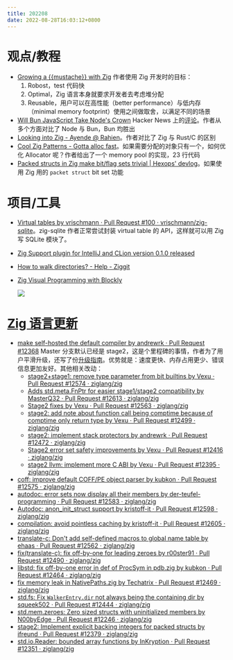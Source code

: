 ```yaml
---
title: 202208
date: 2022-08-28T16:03:12+0800
---
```


# 观点/教程
- [Growing a {{mustache}} with Zig](https://zig.news/batiati/growing-a-mustache-with-zig-di4)
  作者使用 Zig 开发时的目标：
  1. Robost，test 代码快
  2. Optimal，Zig 语言本身就要求开发者去考虑堆分配
  3. Reusable，用户可以在高性能（better performance）与低内存（minimal memory footprint）使用之间做取舍，以满足不同的场景
- [Will Bun JavaScript Take Node's Crown](https://semaphoreci.com/blog/javascript-bun)
  Hacker News 上的[评论](https://news.ycombinator.com/item?id=32457587)。作者从多个方面对比了 Node 与 Bun，Bun 均胜出
- [Looking into Zig - Ayende @ Rahien](https://ayende.com/blog/194404-A/looking-into-zig)。作者对比了 Zig 与 Rust/C 的区别
- [Cool Zig Patterns - Gotta alloc fast](https://zig.news/xq/cool-zig-patterns-gotta-alloc-fast-23h)。如果需要分配的对象只有一个，如何优化 Allocator 呢？作者给出了一个 memory pool 的实现，23 行代码
- [Packed structs in Zig make bit/flag sets trivial | Hexops' devlog](https://devlog.hexops.com/2022/packed-structs-in-zig/)。如果使用 Zig 用的 `packet struct` bit set 功能

# 项目/工具
- [Virtual tables by vrischmann · Pull Request #100 · vrischmann/zig-sqlite](https://github.com/vrischmann/zig-sqlite/pull/100)。zig-sqlite 作者正常尝试封装 virtual table 的 API，这样就可以用 Zig 写 SQLite 模块了。
- [Zig Support plugin for IntelliJ and CLion version 0.1.0 released](https://zig.news/marioariasc/zig-support-plugin-for-intellij-and-clion-version-010-released-pd0)
- [How to walk directories? - Help - Ziggit](https://ziggit.dev/t/how-to-walk-directories/260)
- [Zig Visual Programming with Blockly](https://zig.news/lupyuen/zig-visual-programming-with-blockly-3pbg)

  ![](/images/blockly.jpg)


# [Zig 语言更新](https://github.com/ziglang/zig/pulls?page=1&q=+is%3Aclosed+is%3Apr+closed%3A2022-08-01..2022-09-01)
- [make self-hosted the default compiler by andrewrk · Pull Request #12368](https://github.com/ziglang/zig/pull/12368)
  Master 分支默认已经是 stage2，这是个里程碑的事情，作者为了用户平滑升级，还写了份[升级指南](https://github.com/ziglang/zig/wiki/Self-Hosted-Compiler-Upgrade-Guide)。优势就是：速度更快、内存占用更少、错误信息更加友好。其他相关改动：
  - [stage2+stage1: remove type parameter from bit builtins by Vexu · Pull Request #12574 · ziglang/zig](https://github.com/ziglang/zig/pull/12574/files)
  - [Adds std.meta.FnPtr for easier stage1/stage2 compatibility by MasterQ32 · Pull Request #12613 · ziglang/zig](https://github.com/ziglang/zig/pull/12613/files)
  - [Stage2 fixes by Vexu · Pull Request #12563 · ziglang/zig](https://github.com/ziglang/zig/pull/12563/files)
  - [stage2: add note about function call being comptime because of comptime only return type by Vexu · Pull Request #12499 · ziglang/zig](https://github.com/ziglang/zig/pull/12499/files)
  - [stage2: implement stack protectors by andrewrk · Pull Request #12472 · ziglang/zig](https://github.com/ziglang/zig/pull/12472)
  - [Stage2 error set safety improvements by Vexu · Pull Request #12416 · ziglang/zig](https://github.com/ziglang/zig/pull/12416/files)
  - [stage2 llvm: implement more C ABI by Vexu · Pull Request #12395 · ziglang/zig](https://github.com/ziglang/zig/pull/12395/files)
- [coff: improve default COFF/PE object parser by kubkon · Pull Request #12575 · ziglang/zig](https://github.com/ziglang/zig/pull/12575)
- [autodoc: error sets now display all their members by der-teufel-programming · Pull Request #12583 · ziglang/zig](https://github.com/ziglang/zig/pull/12583)
- [Autodoc: anon_init_struct support by kristoff-it · Pull Request #12598 · ziglang/zig](https://github.com/ziglang/zig/pull/12598/files)
- [compilation: avoid pointless caching by kristoff-it · Pull Request #12605 · ziglang/zig](https://github.com/ziglang/zig/pull/12605)
- [translate-c: Don't add self-defined macros to global name table by ehaas · Pull Request #12562 · ziglang/zig](https://github.com/ziglang/zig/pull/12562/files)
- [fix(translate-c): fix off-by-one for leading zeroes by r00ster91 · Pull Request #12490 · ziglang/zig](https://github.com/ziglang/zig/pull/12490/files)
- [libstd: fix off-by-one error in def of ProcSym in pdb.zig by kubkon · Pull Request #12464 · ziglang/zig](https://github.com/ziglang/zig/pull/12464/files)
- [fix memory leak in NativePaths.zig by Techatrix · Pull Request #12469 · ziglang/zig](https://github.com/ziglang/zig/pull/12469/files)
- [std.fs: Fix `WalkerEntry.dir` not always being the containing dir by squeek502 · Pull Request #12444 · ziglang/zig](https://github.com/ziglang/zig/pull/12444/files)
- [std.mem.zeroes: Zero sized structs with uninitialized members by N00byEdge · Pull Request #12246 · ziglang/zig](https://github.com/ziglang/zig/pull/12246/files)
- [stage2: Implement explicit backing integers for packed structs by ifreund · Pull Request #12379 · ziglang/zig](https://github.com/ziglang/zig/pull/12379)
- [std.io.Reader: bounded array functions by InKryption · Pull Request #12351 · ziglang/zig](https://github.com/ziglang/zig/pull/12351/files)
